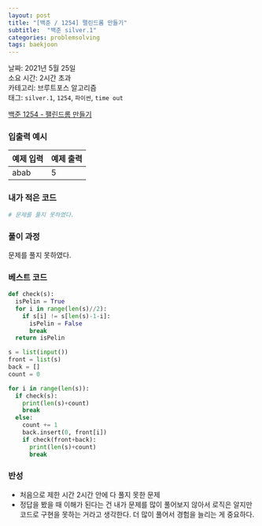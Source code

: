 ```yaml
---
layout: post
title: "[백준 / 1254] 팰린드롬 만들기"
subtitle:  "백준 silver.1"
categories: problemsolving
tags: baekjoon
---
```


날짜: 2021년 5월 25일  
소요 시간: 2시간 초과  
카테고리: 브루트포스 알고리즘  
태그: `silver.1`, `1254`, `파이썬`, `time out`  


[백준 1254 - 팰린드롬 만들기](https://www.acmicpc.net/problem/1254)

### 입출력 예시  

|예제 입력|예제 출력|
|---|---|
|abab|5|

  
### 내가 적은 코드

```python
# 문제를 풀지 못하였다.
```

### 풀이 과정  

문제를 풀지 못하였다.

  
### 베스트 코드

```python
def check(s):
  isPelin = True
  for i in range(len(s)//2):
    if s[i] != s[len(s)-1-i]:
      isPelin = False
      break
  return isPelin

s = list(input())
front = list(s)
back = []
count = 0

for i in range(len(s)):
  if check(s):
    print(len(s)+count)
    break
  else:
    count += 1
    back.insert(0, front[i])
    if check(front+back):
      print(len(s)+count)
      break
```

### 반성

- 처음으로 제한 시간 2시간 안에 다 풀지 못한 문제
- 정답을 봤을 때 이해가 된다는 건 내가 문제를 많이 풀어보지 않아서 로직은 알지만 코드로 구현을 못하는 거라고 생각한다. 더 많이 풀어서 경험을 늘리는 게 중요하다.
